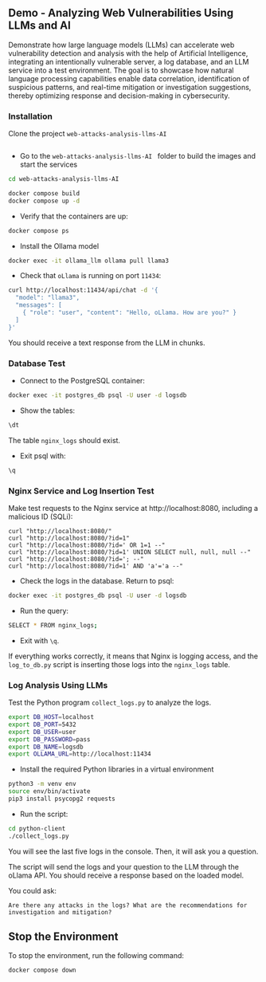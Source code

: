 ## Demo - Analyzing Web Vulnerabilities Using LLMs and AI

Demonstrate how large language models (LLMs) can accelerate web vulnerability detection and analysis with the help of Artificial Intelligence, integrating an intentionally vulnerable server, a log database, and an LLM service into a test environment. The goal is to showcase how natural language processing capabilities enable data correlation, identification of suspicious patterns, and real-time mitigation or investigation suggestions, thereby optimizing response and decision-making in cybersecurity.

### Installation  
Clone the project `web-attacks-analysis-llms-AI
`  
```
```

- Go to the `web-attacks-analysis-llms-AI
` folder to build the images and start the services  
```bash
cd web-attacks-analysis-llms-AI

docker compose build
docker compose up -d
```

- Verify that the containers are up:  
```bash
docker compose ps
```

- Install the Ollama model  
```bash
docker exec -it ollama_llm ollama pull llama3
```

- Check that `oLlama` is running on port `11434`:  
```bash
curl http://localhost:11434/api/chat -d '{
  "model": "llama3",
  "messages": [
    { "role": "user", "content": "Hello, oLlama. How are you?" }
  ]
}'
```
You should receive a text response from the LLM in chunks.

### Database Test  
- Connect to the PostgreSQL container:  
```bash
docker exec -it postgres_db psql -U user -d logsdb
```

- Show the tables:  
```bash
\dt
```
The table `nginx_logs` should exist.

- Exit psql with:  
```bash
\q
```

### Nginx Service and Log Insertion Test  
Make test requests to the Nginx service at http://localhost:8080, including a malicious ID (SQLi):  
```
curl "http://localhost:8080/"
curl "http://localhost:8080/?id=1"
curl "http://localhost:8080/?id=' OR 1=1 --"
curl "http://localhost:8080/?id=1' UNION SELECT null, null, null --"
curl "http://localhost:8080/?id='; --"
curl "http://localhost:8080/?id=1' AND 'a'='a --"
```

- Check the logs in the database. Return to psql:  
```bash
docker exec -it postgres_db psql -U user -d logsdb
```

- Run the query:  
```bash
SELECT * FROM nginx_logs;
```

- Exit with `\q`.

If everything works correctly, it means that Nginx is logging access, and the `log_to_db.py` script is inserting those logs into the `nginx_logs` table.

### Log Analysis Using LLMs  
Test the Python program `collect_logs.py` to analyze the logs.  

```bash
export DB_HOST=localhost
export DB_PORT=5432
export DB_USER=user
export DB_PASSWORD=pass
export DB_NAME=logsdb
export OLLAMA_URL=http://localhost:11434
```

- Install the required Python libraries in a virtual environment  
```bash
python3 -m venv env
source env/bin/activate
pip3 install psycopg2 requests
```

- Run the script:  
```bash
cd python-client
./collect_logs.py
```

You will see the last five logs in the console. Then, it will ask you a question.  

The script will send the logs and your question to the LLM through the oLlama API. You should receive a response based on the loaded model.  

You could ask:  
```
Are there any attacks in the logs? What are the recommendations for investigation and mitigation?
```

## Stop the Environment  
To stop the environment, run the following command:  
```bash
docker compose down
```

